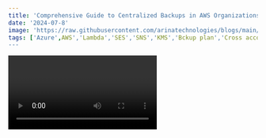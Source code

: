 ```yaml
---
title: 'Comprehensive Guide to Centralized Backups in AWS Organizations'
date: '2024-07-8'
image: 'https://raw.githubusercontent.com/arinatechnologies/blogs/main/images/centralizedbackupsawsorganizations.webp'
tags: ['Azure',AWS','Lambda','SES','SNS','KMS','Bckup plan','Cross account rules','AWS GuardDuty','AWS Config','AWS CloudTrail','IAM']
---
```

<Video id="nnQ642J3Ar4" title="Comprehensive Guide to Centralized Backups in AWS Organizations"/>
### Centralized Management of AWS Services Using AWS Organizations

AWS Organizations provides a unified way to manage and govern your AWS environment as it grows. This blog post details how you can use AWS Organizations to centrally manage your services, thereby simplifying administration, improving security, and reducing operational costs. 

#### **Why Use AWS Organizations?**

AWS Organizations enables centralized management of billing, control access, compliance, security, and resource sharing across AWS accounts. Instead of managing services individually in each account, AWS Organizations lets you administer them from a single location.

### **Advantages of Centralized Management:**

1. **Efficiency:** Manage multiple AWS accounts from a single control point.
2. **Cost Savings:** Reduce operational costs through centralized management.
3. **Enhanced Security:** Apply consistent policies and compliance standards across all accounts.
4. **Simplified Operations:** Streamline monitoring, backup, and administrative tasks.

### **Step-by-Step Guide to Centralized Backup Management**

Managing backups across multiple AWS accounts can be complex. AWS Backup allows you to centralize and automate data protection across AWS services. Here’s how you can set up centralized backup management using AWS Organizations:

#### **1. Setting Up AWS Organizations:**

1. **Create an AWS Organization:**
   - Navigate to the AWS Organizations console.
   - Click on "Create organization" and follow the prompts.

2. **Add Accounts to Your Organization:**
   - Add existing accounts or create new ones.
   - Ensure all accounts you want to manage are part of the organization.

#### **2. Enabling Centralized Backup:**

1. **Navigate to AWS Backup:**
   - Open the AWS Backup console from the management account.
   - This is where you'll configure backup plans and policies.

2. **Create a Backup Plan:**
   - Click on "Create backup plan."
   - Define your backup rules (e.g., frequency, retention period).
   - Specify the resources to back up (e.g., EC2 instances, RDS databases).

3. **Assign the Backup Plan:**
   - Use tags to assign resources to the backup plan.
   - For instance, tag all EC2 instances you want to back up with `Backup:Production`.

#### **3. Delegating Administration:**

1. **Create a Delegated Administrator Account:**
   - Designate one account as the delegated administrator.
   - This account will handle backup management for all other accounts.

2. **Set Up Cross-Account Roles:**
   - Create IAM roles in each member account.
   - Assign these roles the necessary permissions for backup operations.
   - Ensure the roles allow cross-account access to the delegated administrator account.

#### **4. Configuring Backup Policies:**

1. **Enable Backup Policies:**
   - From the AWS Backup console, enable backup policies.
   - Define and apply these policies to all accounts within the organization.

2. **Monitor Backups:**
   - Use AWS Backup's centralized dashboard to monitor the status of your backups.
   - Set up notifications for backup failures or successes.

#### **5. Using Additional AWS Services:**

AWS Organizations supports various other services that can be centrally managed. Some examples include:

- **AWS GuardDuty:** Centralized threat detection.
- **AWS Config:** Compliance auditing and monitoring.
- **AWS CloudTrail:** Logging and monitoring account activity.
- **AWS Identity and Access Management (IAM):** Centralized access control and user management.


### **Conclusion**

Leveraging AWS Organizations can streamline the management of your AWS environment, ensuring consistent backup policies, enhancing security, and reducing operational overhead. Centralized management not only simplifies your administrative tasks but also provides a unified view of your organization's compliance and security posture.

---


# Other Blogs
[Enhance Cloud Security: Permission Sets in AWS Organizations!](https://www.arinatechnologies.com/posts/permission-sets)
[Azure Messaging: Service Bus, Event Hub & Event Grid](https://www.arinatechnologies.com/posts/az-messaging)
[A Detailed Overview Of AWS SES and Monitoring](https://www.arinatechnologies.com/posts/AWS%20SES)
